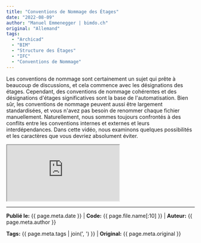 ```yaml
---
title: "Conventions de Nommage des Étages"
date: "2022-08-09"
author: "Manuel Emmenegger | bimdo.ch"
original: "Allemand"
tags: 
  - "Archicad"
  - "BIM"
  - "Structure des Étages" 
  - "IFC"
  - "Conventions de Nommage"
---
```


Les conventions de nommage sont certainement un sujet qui prête à beaucoup de discussions, et cela commence avec les désignations des étages. Cependant, des conventions de nommage cohérentes et des désignations d'étages significatives sont la base de l'automatisation. Bien sûr, les conventions de nommage peuvent aussi être largement standardisées, et vous n'avez pas besoin de renommer chaque fichier manuellement. Naturellement, nous sommes toujours confrontés à des conflits entre les conventions internes et externes et leurs interdépendances. Dans cette vidéo, nous examinons quelques possibilités et les caractères que vous devriez absolument éviter.

<div class="video-container">
  <iframe src="https://www.youtube.com/embed/zvVxTgvqwis?si=1iAh8xzd1GF-R9Rh" 
          allowfullscreen>
  </iframe>
</div>


---
**Publié le:** {{ page.meta.date }} | **Code:** {{ page.file.name[:10] }}  | **Auteur:** {{ page.meta.author }}

**Tags:** {{ page.meta.tags | join(', ') }} | **Original:** {{ page.meta.original }}